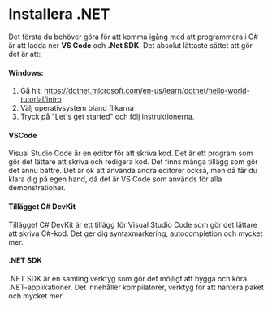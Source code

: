 
# Installera .NET

Det första du behöver göra för att komma igång med att programmera i C# är att ladda ner **VS Code** och **.Net SDK**. 
Det absolut lättaste sättet att gör det är att:

#### Windows:
1. Gå hit: https://dotnet.microsoft.com/en-us/learn/dotnet/hello-world-tutorial/intro
2. Välj operativsystem bland flikarna
3. Tryck på "Let's get started" och följ instruktionerna.

#### VSCode

Visual Studio Code är en editor för att skriva kod. Det är ett program som gör det lättare att skriva och redigera kod. Det finns många tillägg som gör det ännu bättre. Det är ok att använda andra editorer också, men då får du klara dig på egen hand, då det är VS Code som används för alla demonstrationer.

#### Tillägget C# DevKit

Tillägget C# DevKit är ett tillägg för Visual Studio Code som gör det lättare att skriva C#-kod. Det ger dig syntaxmarkering, autocompletion och mycket mer.

#### .NET SDK

.NET SDK är en samling verktyg som gör det möjligt att bygga och köra .NET-applikationer. Det innehåller kompilatorer, verktyg för att hantera paket och mycket mer.
